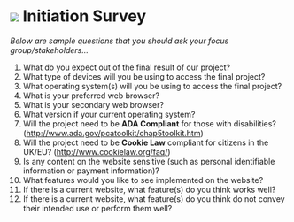 
# ![](https://ga-dash.s3.amazonaws.com/production/assets/logo-9f88ae6c9c3871690e33280fcf557f33.png) Initiation Survey

*Below are sample questions that you should ask your focus group/stakeholders...*

1. What do you expect out of the final result of our project?
2. What type of devices will you be using to access the final project?
3. What operating system(s) will you be using to access the final project?
4. What is your preferred web browser?
5. What is your secondary web browser?
6. What version if your current operating system?
7. Will the project need to be **ADA Compliant** for those with disabilities? (http://www.ada.gov/pcatoolkit/chap5toolkit.htm)
8. Will the project need to be **Cookie Law** compliant for citizens in the UK/EU? (http://www.cookielaw.org/faq/)
9. Is any content on the website sensitive (such as personal identifiable information or payment information)?
10. What features would you like to see implemented on the website?
11. If there is a current website, what feature(s) do you think works well?
12. If there is a current website, what feature(s) do you think do not convey their intended use or perform them well?
